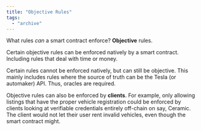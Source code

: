 ```yaml
---
title: "Objective Rules"
tags:
  - "archive"
---
```


What rules _can_ a smart contract enforce? **Objective** rules.

Certain objective rules can be enforced natively by a smart contract. Including rules that deal with time or money.

Certain rules cannot be enforced natively, but can still be objective. This mainly includes rules where the source of truth can be the Tesla (or automaker) API. Thus, oracles are required.

Objective rules can also be enforced by **clients**. For example, only allowing listings that have the proper vehicle registration could be enforced by clients looking at verifiable credentials entirely off-chain on say, Ceramic. The client would not let their user rent invalid vehicles, even though the smart contract might.